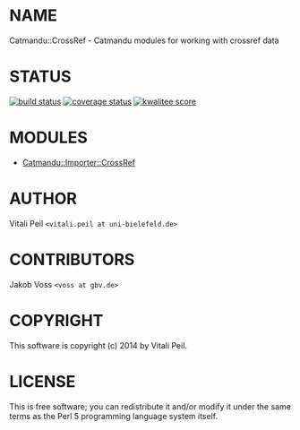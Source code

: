 # NAME

Catmandu::CrossRef - Catmandu modules for working with crossref data

# STATUS

<p>
<a href="https://travis-ci.org/LibreCat/Catmandu-CrossRef"><img src="https://travis-ci.org/LibreCat/Catmandu-CrossRef.svg?branch=master" alt="build status" /></a>
<a href="https://coveralls.io/r/LibreCat/Catmandu-CrossRef"><img src="https://coveralls.io/repos/LibreCat/Catmandu-CrossRef/badge.png?branch=master" alt="coverage status" /></a>
<a href="http://cpants.cpanauthors.org/dist/Catmandu-CrossRef"><img src="http://cpants.cpanauthors.org/dist/Catmandu-CrossRef.png" alt="kwalitee score" /></a>
</p>

# MODULES

- [Catmandu::Importer::CrossRef](https://metacpan.org/pod/Catmandu::Importer::CrossRef)

# AUTHOR

Vitali Peil `<vitali.peil at uni-bielefeld.de>`

# CONTRIBUTORS

Jakob Voss `<voss at gbv.de>`

# COPYRIGHT

This software is copyright (c) 2014 by Vitali Peil.

# LICENSE

This is free software; you can redistribute it and/or modify it under the same terms as the Perl 5 programming language system itself.
